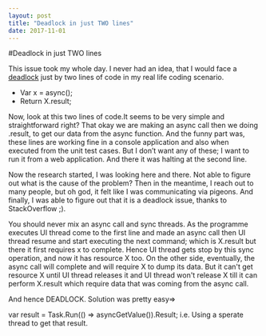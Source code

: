 ```yaml
---
layout: post
title: "Deadlock in just TWO lines"
date: 2017-11-01
---
```


#Deadlock in just TWO lines


This issue took my whole day. I never had an idea, that I would face a [deadlock](https://en.wikipedia.org/wiki/Deadlock) just by two lines of code in my real life coding scenario.

* Var x = async();
* Return X.result;


Now, look at this two lines of code.It seems to be very simple and straightforward right? That okay we are making an async call then we doing .result, to get our data from the async function.
And the funny part was, these lines are working fine in a console application and also when executed from the unit test cases.
But I don’t want any of these; I want to run it from a web application. And there it was halting at the second line. 

Now the research started, I was looking here and there. Not able to figure out what is the cause of the problem? Then in the meantime, I reach out to many people, but oh god, it felt like I was communicating via pigeons.
And finally, I was able to figure out that it is a deadlock issue, thanks to StackOverflow ;). 

You should never mix an async call and sync threads. As the programme executes UI thread come to the first line and made an async call then UI thread resume and start executing the next command; which is X.result but there it first requires x to complete.
Hence UI thread gets stop by this sync operation, and now it has resource X too. On the other side, eventually, the async call will complete and will require X to dump its data. 
But it can't get resource X until UI thread releases it and UI thread won't release X till it can perform X.result which require data that was coming from the async call. 

And hence DEADLOCK.
Solution was pretty easy=>

var result = Task.Run(() => asyncGetValue()).Result;
i.e. Using a sperate thread to get that result.
